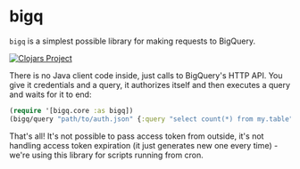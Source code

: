 # bigq

`bigq` is a simplest possible library for making requests to BigQuery. 

[![Clojars Project](https://img.shields.io/clojars/v/modnakasta/bigq.svg)](https://clojars.org/modnakasta/bigq)

There is no Java client code inside, just calls to BigQuery's HTTP API. You give
it credentials and a query, it authorizes itself and then executes a query and
waits for it to end:

```clj
(require '[bigq.core :as bigq])
(bigq/query "path/to/auth.json" {:query "select count(*) from my.table"})
```

That's all! It's not possible to pass access token from outside, it's not
handling access token expiration (it just generates new one every time) - we're
using this library for scripts running from cron.
